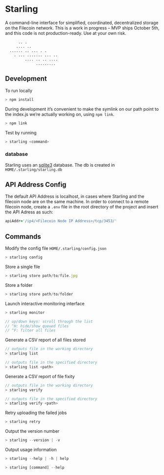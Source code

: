 # Starling

A command-line interface for simplified, coordinated, decentralized storage on the Filecoin network. This is a work in progress – MVP ships October 5th, and this code is not production-ready. Use at your own risk.

```
      .. .
     .... ..
  ...... .. ... . .
    . ... ....... ... ..
         .... .. .. ....
              .........

```

## Development

To run locally

```js
> npm install
```

During development it’s convenient to make the symlink on our path point to the index.js we’re actually working on, using `npm link`.

```js
> npm link
```

Test by running

```js
> starling <command>
```

### database

Starling uses an [sqlite3](https://www.npmjs.com/package/sqlite3) database. The db is created in `HOME/.starling/starling.db`

## API Address Config

The default API Address is localhost, in cases where Starling and the filecoin node are on the same machine. In order to connect to a remote filecoin node, create a `.env` file in the root directory of the project and insert the API Adress as such:

```j
apiAddr='/ip4/<Filecoin Node IP Address>/tcp/3453/'
```

## Commands

Modify the config file `HOME/.starling/config.json`

```js
> starling config
```

Store a single file

```js
> starling store path/to/file.jpg
```

Store a folder

```js
> starling store path/to/folder
```

Launch interactive monitoring interface

```js
> starling monitor

// up/down keys: scroll through the list
// ^H: hide/show queued files
// ^F: filter all files
```

Generate a CSV report of all files stored

```js
// outputs file in the working directory
> starling list

// outputs file in the specified directory
> starling list <path>
```

Generate a CSV report of file fixity

```js
// outputs file in the working directory
> starling verify

// outputs file in the specified directory
> starling verify <path>
```

Retry uploading the failed jobs

```js
> starling retry
```

Output the version number

```js
> starling --version | -v
```

Output usage information

```js
> starling --help | -h | help

> starling [command] --help
```
